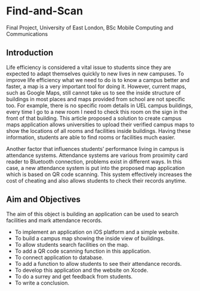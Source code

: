 # Find-and-Scan
Final Project, University of East London, BSc Mobile Computing and Communications

## Introduction
Life efficiency is considered a vital issue to students since they are expected to adapt themselves quickly to new lives in new campuses. To improve life efficiency what we need to do is to know a campus better and faster, a map is a very important tool for doing it. However, current maps, such as Google Maps, still cannot take us to see the inside structure of buildings in most places and maps provided from school are not specific too. For example, there is no specific room details in UEL campus buildings, every time I go to a new room I need to check this room on the sign in the front of that building. This article proposed a solution to create campus maps application allows universities to upload their verified campus maps to show the locations of all rooms and facilities inside buildings. Having these information, students are able to find rooms or facilities much easier.

Another factor that influences students’ performance living in campus is attendance systems. Attendance systems are various from proximity card reader to Bluetooth connection, problems exist in different ways. In this case, a new attendance system is put into the proposed map application which is based on QR code scanning. This system effectively increases the cost of cheating and also allows students to check their records anytime.

## Aim and Objectives
The aim of this object is building an application can be used to search facilities and mark attendance records.

- To implement an application on iOS platform and a simple website.
- To build a campus map showing the inside view of buildings.
- To allow students search facilities on the map.
- To add a QR code scanning function in this application.
- To connect application to database.
- To add a function to allow students to see their attendance records.
- To develop this application and the website on Xcode.
- To do a surrey and get feedback from students.
- To write a conclusion.
